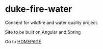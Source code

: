 # duke-fire-water
Concept for wildfire and water quality project.

Site to be built on Angular and Spring

Go to [HOMEPAGE](https://vtsun.github.io/duke-fire-water/homepage.html)
